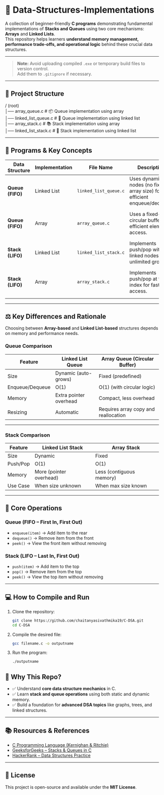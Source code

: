 # 🚀 Data-Structures-Implementations

A collection of beginner-friendly **C programs** demonstrating fundamental implementations of **Stacks and Queues** using two core mechanisms: **Arrays** and **Linked Lists**.  
This repository helps learners **understand memory management, performance trade-offs, and operational logic** behind these crucial data structures.

---

> **Note:** Avoid uploading compiled `.exe` or temporary build files to version control.  
> Add them to `.gitignore` if necessary.

---

## 📂 Project Structure

/ (root)  
│── array_queue.c           # 📦 Queue implementation using array  
│── linked_list_queue.c     # 🔗 Queue implementation using linked list  
│── array_stack.c           # 📚 Stack implementation using array  
│── linked_list_stack.c     # 🧱 Stack implementation using linked list  

---

## 🧩 Programs & Key Concepts

| Data Structure | Implementation | File Name | Description | Key Concepts |
| --------------- | -------------- | ---------- | ------------ | ------------- |
| **Queue (FIFO)** | Linked List | `linked_list_queue.c` | Uses dynamic nodes (no fixed array size) for efficient enqueue/dequeue. | Dynamic memory, pointers, O(1) operations |
| **Queue (FIFO)** | Array | `array_queue.c` | Uses a fixed-size circular buffer for efficient element access. | Arrays, circular indexing, O(1) operations |
| **Stack (LIFO)** | Linked List | `linked_list_stack.c` | Implements push/pop with linked nodes for unlimited growth. | Pointers, dynamic memory |
| **Stack (LIFO)** | Array | `array_stack.c` | Implements push/pop at top index for fast access. | Arrays, top index tracking, O(1) operations |

---

## ⚖️ Key Differences and Rationale

Choosing between **Array-based** and **Linked List-based** structures depends on memory and performance needs.

### Queue Comparison

| Feature | Linked List Queue | Array Queue (Circular Buffer) |
| -------- | ---------------- | ----------------------------- |
| Size | Dynamic (auto-grows) | Fixed (predefined) |
| Enqueue/Dequeue | O(1) | O(1) (with circular logic) |
| Memory | Extra pointer overhead | Compact, less overhead |
| Resizing | Automatic | Requires array copy and reallocation |

---

### Stack Comparison

| Feature | Linked List Stack | Array Stack |
| -------- | ---------------- | ------------ |
| Size | Dynamic | Fixed |
| Push/Pop | O(1) | O(1) |
| Memory | More (pointer overhead) | Less (contiguous memory) |
| Use Case | When size unknown | When max size known |

---

## 🔧 Core Operations

### Queue (FIFO – First In, First Out)

- `enqueue(item)` → Add item to the rear  
- `dequeue()` → Remove item from the front  
- `peek()` → View the front item without removing  

### Stack (LIFO – Last In, First Out)

- `push(item)` → Add item to the top  
- `pop()` → Remove item from the top  
- `peek()` → View the top item without removing  

---

## 💻 How to Compile and Run

1. Clone the repository:

   ```bash
   git clone https://github.com/chaitanyasivathmika19/C-DSA.git
   cd C-DSA

2. Compile the desired file:
   ```bash
   gcc filename.c -o outputname
3. Run the program:
   ```bash
   ./outputname

## 🧠 Why This Repo?

- ✅ Understand **core data structure mechanics** in C.  
- ✅ Learn **stack and queue operations** using both static and dynamic memory.  
- ✅ Build a foundation for **advanced DSA topics** like graphs, trees, and linked structures.  

---

## 📚 Resources & References

- [C Programming Language (Kernighan & Ritchie)](https://en.wikipedia.org/wiki/The_C_Programming_Language)  
- [GeeksforGeeks – Stacks & Queues in C](https://www.geeksforgeeks.org/stack-data-structure/)  
- [HackerRank – Data Structures Practice](https://www.hackerrank.com/domains/data-structures)  

---

## 📌 License

This project is open-source and available under the **MIT License**.

